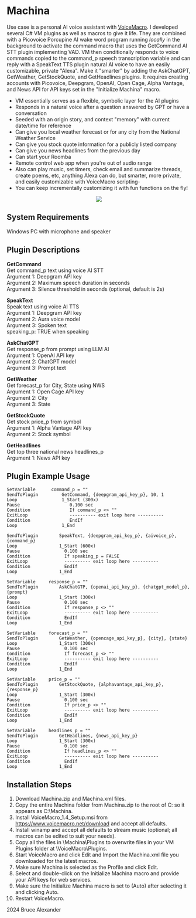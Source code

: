 Machina
==

Use case is a personal AI voice assistant with [VoiceMacro](https://www.voicemacro.net). I developed several C# VM plugins as well as macros to give it life. They are combined with a Picovoice Porcupine AI wake word program running *locally* in the background to activate the command macro that uses the GetCommand AI STT plugin implementing VAD. VM then conditionally responds to voice commands copied to the command_p speech transcription variable and can reply with a SpeakText TTS plugin natural AI voice to have an easily customizable, private "Alexa". Make it "smarter" by adding the AskChatGPT, GetWeather, GetStockQuote, and GetHeadlines plugins. It requires creating accounts with Picovoice, Deepgram, OpenAI, Open Cage, Alpha Vantage, and News API for API keys set in the "Initialize Machina" macro.

- VM essentially serves as a flexible, symbolic layer for the AI plugins
- Responds in a natural voice after a question answered by GPT or have a conversation
- Seeded with an origin story, and context "memory" with current date/time for reference
- Can give you local weather forecast or for any city from the National Weather Service
- Can give you stock quote information for a publicly listed company
- Can give you news headlines from the previous day
- Can start your Roomba
- Remote control web app when you're out of audio range
- Also can play music, set timers, check email and summarize threads, create poems, etc, anything Alexa can do, but smarter, more private, and easily customizable with VoiceMacro scripting- 
- You can keep incrementally customizing it with fun functions on the fly!

<p align="center">
  <img src="https://repository-images.githubusercontent.com/811629505/ba9e6961-bbdc-488c-8760-97e0d3ad67d7" />
</p>

System Requirements
--
Windows PC with microphone and speaker

Plugin Descriptions
--

**GetCommand**  
Get command_p text using voice AI STT  
Argument 1: Deepgram API key  
Argument 2: Maximum speech duration in seconds  
Argument 3: Silence threshold in seconds (optional, default is 2s)  

**SpeakText**  
Speak text using voice AI TTS  
Argument 1: Deepgram API key  
Argument 2: Aura voice model  
Argument 3: Spoken text  
speaking_p: TRUE when speaking  

**AskChatGPT**  
Get response_p from prompt using LLM AI  
Argument 1: OpenAI API key  
Argument 2: ChatGPT model  
Argument 3: Prompt text  

**GetWeather**  
Get forecast_p for City, State using NWS  
Argument 1: Open Cage API key  
Argument 2: City  
Argument 3: State  

**GetStockQuote**  
Get stock price_p from symbol  
Argument 1: Alpha Vantage API key  
Argument 2: Stock symbol  

**GetHeadlines**  
Get top three national news headlines_p  
Argument 1: News API key  

Plugin Example Usage
--

```VoiceMacro
SetVariable	     command_p = ""
SendToPlugin	     GetCommand, {deepgram_api_key_p}, 10, 1
Loop	             1_Start (300x)
Pause	                0.100 sec
Condition	            If command_p <> ""
ExitLoop	            ---------- exit loop here ----------
Condition	            EndIf
Loop	             1_End
```

```VoiceMacro
SendToPlugin	    SpeakText, {deepgram_api_key_p}, {aivoice_p}, {command_p}
Loop	            1_Start (600x)
Pause	              0.100 sec
Condition	          If speaking_p = FALSE
ExitLoop	          ---------- exit loop here ----------
Condition	          EndIf
Loop	            1_End
```

```VoiceMacro
SetVariable	    response_p = ""
SendToPlugin	    AskChatGTP, {openai_api_key_p}, {chatgpt_model_p}, {prompt}
Loop	            1_Start (300x)
Pause	              0.100 sec
Condition	          If response_p <> ""
ExitLoop	          ---------- exit loop here ----------
Condition	          EndIf
Loop	            1_End
```

```VoiceMacro
SetVariable	    forecast_p = ""
SendToPlugin	    GetWeather, {opencage_api_key_p}, {city}, {state}
Loop	            1_Start (300x)
Pause	              0.100 sec
Condition	          If forecast_p <> ""
ExitLoop	          ---------- exit loop here ----------
Condition	          EndIf
Loop	            1_End
```

```VoiceMacro
SetVariable	    price_p = ""
SendToPlugin	    GetStockQuote, {alphavantage_api_key_p}, {response_p}
Loop	            1_Start (300x)
Pause	              0.100 sec
Condition	          If price_p <> ""
ExitLoop	          ---------- exit loop here ----------
Condition	          EndIf
Loop	            1_End
```

```VoiceMacro
SetVariable	    headlines_p = ""
SendToPlugin	    GetHeadlines, {news_api_key_p}
Loop	            1_Start (300x)
Pause	              0.100 sec
Condition	          If headlines_p <> ""
ExitLoop	          ---------- exit loop here ----------
Condition	          EndIf
Loop	            1_End
```

Installation Steps
--
1. Download Machina.zip and Machina.xml files.
2. Copy the entire Machina folder from Machina.zip to the root of C: so it appears as C:\Machina.
3. Install VoiceMacro_1.4_Setup.msi from https://www.voicemacro.net/download and accept all defaults.
4. Install winamp and accept all defaults to stream music (optional; all macros can be edited to suit your needs).
5. Copy all the files in \Machina\Plugins to overwrite files in your VM Plugins folder at \VoiceMacro\Plugins.
6. Start VoiceMacro and click Edit and Import the Machina.xml file you downloaded for the latest macros.
7. Make sure Machina is selected as the Profile and click Edit.
8. Select and double-click on the Initialize Machina macro and provide your API keys for web services.
9. Make sure the Initialize Machina macro is set to (Auto) after selecting it and clicking Auto.
10. Restart VoiceMacro.

2024 Bruce Alexander
